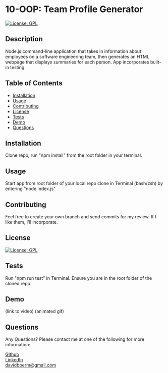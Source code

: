 # 10-OOP: Team Profile Generator

[![License: GPL](https://img.shields.io/badge/License-GPL-blue)](https://www.gnu.org/licenses/licenses.html)

## Description
  Node.js command-line application that takes in information about employees on a software engineering team, then generates an HTML webpage that displays summaries for each person. App incorporates built-in testing.
## Table of Contents
- [Installation](#installation)
- [Usage](#usage)
- [Contributing](#contributing)
- [License](#license)
- [Tests](#test)
- [Demo](#demo)
- [Questions](#questions)
## Installation
  Clone repo, run "npm install" from the root folder in your terminal.
## Usage
  Start app from root folder of your local repo clone in Terminal (bash/zsh) by entering "node index.js"
## Contributing
  Feel free to create your own branch and send commits for my review. If I like them, I'll incorporate.

## License
[![License: GPL](https://img.shields.io/badge/License-GPL-blue)](https://www.gnu.org/licenses/licenses.html)

## Tests
  Run "npm run test" in Terminal. Ensure you are in the root folder of the cloned repo.

## Demo
  (link to video)
  (animated gif)

## Questions
  Any Questions? Please contact me at one of the following for more information:

  [Github](https://github.com/davidboerm)  
  [LinkedIn](https://www.linkedin.com/in/davidboerm/)  
  [davidboerm@gmail.com](mailto:davidboerm@gmail.com)
